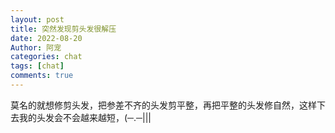 ```yaml
---
layout: post
title: 突然发现剪头发很解压
date: 2022-08-20
Author: 阿宠
categories: chat
tags: [chat]
comments: true
--- 
```



莫名的就想修剪头发，把参差不齐的头发剪平整，再把平整的头发修自然，这样下去我的头发会不会越来越短，(─.─|||